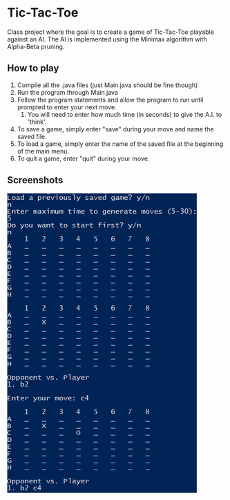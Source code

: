 # Tic-Tac-Toe

Class project where the goal is to create a game of Tic-Tac-Toe playable against an AI. The AI is implemented using the Minimax algorithm with Alpha-Beta pruning. 

## How to play
1. Compile all the .java files (just Main.java should be fine though)
2. Run the program through Main.java
3. Follow the program statements and allow the program to run until prompted to enter your next move.
   1. You will need to enter how much time (in seconds) to give the A.I. to 'think'.
4. To save a game, simply enter "save" during your move and name the saved file.
5. To load a game, simply enter the name of the saved file at the beginning of the main menu.
6. To quit a game, enter "quit" during your move.

## Screenshots
![Gamplay Example](https://raw.githubusercontent.com/Operative13/CS420Project3/master/Screenshots/example-run.png)
